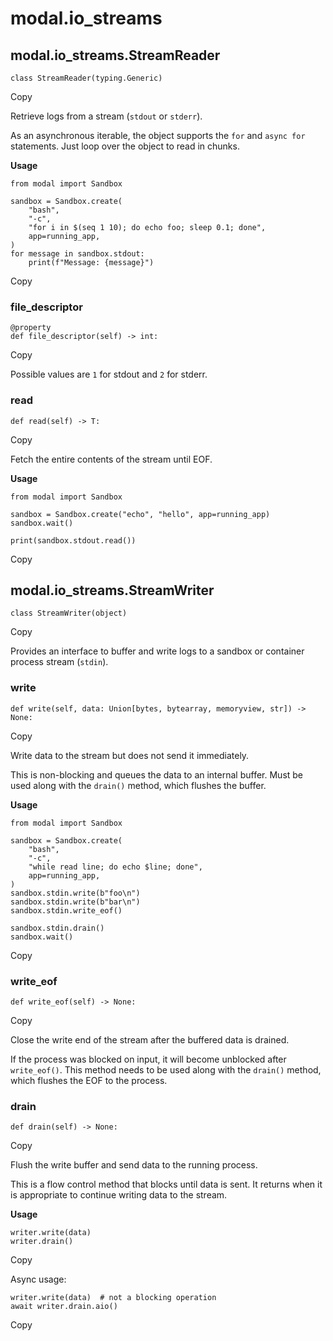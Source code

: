# modal.io_streams

## modal.io_streams.StreamReader

    
    
    class StreamReader(typing.Generic)

Copy

Retrieve logs from a stream (`stdout` or `stderr`).

As an asynchronous iterable, the object supports the `for` and `async for`
statements. Just loop over the object to read in chunks.

**Usage**

    
    
    from modal import Sandbox
    
    sandbox = Sandbox.create(
        "bash",
        "-c",
        "for i in $(seq 1 10); do echo foo; sleep 0.1; done",
        app=running_app,
    )
    for message in sandbox.stdout:
        print(f"Message: {message}")

Copy

### file_descriptor

    
    
    @property
    def file_descriptor(self) -> int:

Copy

Possible values are `1` for stdout and `2` for stderr.

### read

    
    
    def read(self) -> T:

Copy

Fetch the entire contents of the stream until EOF.

**Usage**

    
    
    from modal import Sandbox
    
    sandbox = Sandbox.create("echo", "hello", app=running_app)
    sandbox.wait()
    
    print(sandbox.stdout.read())

Copy

## modal.io_streams.StreamWriter

    
    
    class StreamWriter(object)

Copy

Provides an interface to buffer and write logs to a sandbox or container
process stream (`stdin`).

### write

    
    
    def write(self, data: Union[bytes, bytearray, memoryview, str]) -> None:

Copy

Write data to the stream but does not send it immediately.

This is non-blocking and queues the data to an internal buffer. Must be used
along with the `drain()` method, which flushes the buffer.

**Usage**

    
    
    from modal import Sandbox
    
    sandbox = Sandbox.create(
        "bash",
        "-c",
        "while read line; do echo $line; done",
        app=running_app,
    )
    sandbox.stdin.write(b"foo\n")
    sandbox.stdin.write(b"bar\n")
    sandbox.stdin.write_eof()
    
    sandbox.stdin.drain()
    sandbox.wait()

Copy

### write_eof

    
    
    def write_eof(self) -> None:

Copy

Close the write end of the stream after the buffered data is drained.

If the process was blocked on input, it will become unblocked after
`write_eof()`. This method needs to be used along with the `drain()` method,
which flushes the EOF to the process.

### drain

    
    
    def drain(self) -> None:

Copy

Flush the write buffer and send data to the running process.

This is a flow control method that blocks until data is sent. It returns when
it is appropriate to continue writing data to the stream.

**Usage**

    
    
    writer.write(data)
    writer.drain()

Copy

Async usage:

    
    
    writer.write(data)  # not a blocking operation
    await writer.drain.aio()

Copy

